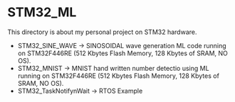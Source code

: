 # STM32_ML

This directory is about my personal project on STM32 hardware.

* STM32_SINE_WAVE  -> SINOSOIDAL wave generation ML code running on STM32F446RE (512 Kbytes Flash Memory, 128 Kbytes of SRAM, NO OS).
* STM32_MNIST      -> MNIST hand written number detectio using ML running on STM32F446RE (512 Kbytes Flash Memory, 128 Kbytes of SRAM, NO OS).
* STM32_TaskNotifynWait -> RTOS Example
